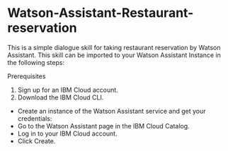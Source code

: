 # Watson-Assistant-Restaurant-reservation
This is a simple dialogue skill for taking restaurant reservation by Watson Assistant. This skill can be imported to your Watson 
Assistant Instance in the following steps:

Prerequisites

1. Sign up for an IBM Cloud account.
2. Download the IBM Cloud CLI.
 - Create an instance of the Watson Assistant service and get your credentials:
 - Go to the Watson Assistant page in the IBM Cloud Catalog.
 - Log in to your IBM Cloud account.
 - Click Create.


